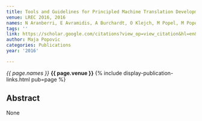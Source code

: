 ```yaml
---
title: Tools and Guidelines for Principled Machine Translation Development
venue: LREC 2016, 2016
names: N Aranberri, E Avramidis, A Burchardt, O Klejch, M Popel, M Popovic
tags: ''
link: https://scholar.google.com/citations?view_op=view_citation&hl=en&user=KdAV2Y0AAAAJ&pagesize=100&sortby=pubdate&citation_for_view=KdAV2Y0AAAAJ:zA6iFVUQeVQC
author: Maja Popovic
categories: Publications
year: '2016'

---
```


*{{ page.names }}*
**{{ page.venue }}**
{% include display-publication-links.html pub=page %}
## Abstract

None